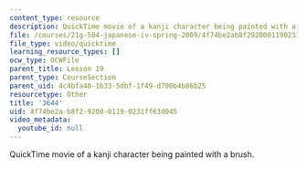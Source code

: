 ```yaml
---
content_type: resource
description: QuickTime movie of a kanji character being painted with a brush.
file: /courses/21g-504-japanese-iv-spring-2009/4f74be2ab8f2920001190231ff63d045_3644.mov
file_type: video/quicktime
learning_resource_types: []
ocw_type: OCWFile
parent_title: Lesson 19
parent_type: CourseSection
parent_uid: 4c4bfa40-1b33-5dbf-1f49-d700b4b86b25
resourcetype: Other
title: '3644'
uid: 4f74be2a-b8f2-9200-0119-0231ff63d045
video_metadata:
  youtube_id: null
---
```

QuickTime movie of a kanji character being painted with a brush.